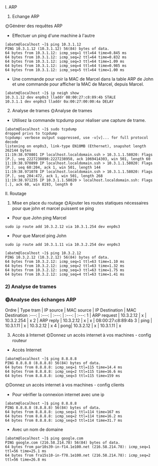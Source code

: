I. ARP

1) Echange ARP

🌞Générer des requêtes ARP
- Effectuer un ping d'une machine à l'autre
```
[abatm@localhost ~]$ ping 10.3.1.12
PING 10.3.1.12 (10.3.1.12) 56(84) bytes of data.
64 bytes from 10.3.1.12: icmp_seq=1 ttl=64 time=0.845 ms
64 bytes from 10.3.1.12: icmp_seq=2 ttl=64 time=0.832 ms
64 bytes from 10.3.1.12: icmp_seq=3 ttl=64 time=1.09 ms
64 bytes from 10.3.1.12: icmp_seq=4 ttl=64 time=0.985 ms
64 bytes from 10.3.1.12: icmp_seq=5 ttl=64 time=1.00 ms
```
- Une commande pour voir la MAC de Marcel dans la table ARP de John et une commande pour afficher la MAC de Marcel, depuis Marcel.
```
[abatm@localhost ~]$ ip neigh show
10.3.1.12 dev enp0s3 lladdr 08:00:27:c8:89:4b STALE
10.3.1.1 dev enp0s3 lladdr 0a:00:27:00:00:4a DELAY
```
2) Analyse de trames
🌞Analyse de trames
- Utilisez la commande tcpdump pour réaliser une capture de trame.
```
[abatm@localhost ~]$ sudo tcpdump
dropped privs to tcpdump
tcpdump: verbose output suppressed, use -v[v]... for full protocol decode
listening on enp0s3, link-type EN10MB (Ethernet), snapshot length 262144 bytes
11:19:38.970801 IP localhost.localdomain.ssh > 10.3.1.1.58020: Flags [P.], seq 2227238898:2227238958, ack 1069414303, win 501, length 60
11:19:38.970899 IP localhost.localdomain.ssh > 10.3.1.1.58020: Flags [P.], seq 60:204, ack 1, win 501, length 144
11:19:38.971078 IP localhost.localdomain.ssh > 10.3.1.1.58020: Flags [P.], seq 204:472, ack 1, win 501, length 268
11:19:38.971235 IP 10.3.1.1.58020 > localhost.localdomain.ssh: Flags [.], ack 60, win 8193, length 0
```
II. Routage

1) Mise en place du routage
🌞Ajouter les routes statiques nécessaires pour que john et marcel puissent se ping
- Pour que John ping Marcel
```
sudo ip route add 10.3.2.12 via 10.3.1.254 dev enp0s3
```
- Pour que Marcel ping John
```
sudo ip route add 10.3.1.11 via 10.3.2.254 dev enp0s3
```
```
[abatm@localhost ~]$ ping 10.3.2.12
PING 10.3.2.12 (10.3.2.12) 56(84) bytes of data.
64 bytes from 10.3.2.12: icmp_seq=1 ttl=63 time=1.10 ms
64 bytes from 10.3.2.12: icmp_seq=2 ttl=63 time=1.32 ms
64 bytes from 10.3.2.12: icmp_seq=3 ttl=63 time=1.75 ms
64 bytes from 10.3.2.12: icmp_seq=4 ttl=63 time=1.41 ms
```

### 2) Analyse de trames
### 🌞Analyse des échanges ARP

Ordre | Type tram | IP source | MAC source | IP Destination | MAC Destination
 :---: | :---: | :---: | :---: | :---: 
1 | ARP request | 10.3.2.12 | x | 10.3.2.254 | x
2 | ARP reply | 10.3.2.12 | x | x | 08:00:27:c8:89:4b
3 | ping | 10.3.1.11 | x | 10.3.2.12 | x
4 | pong| 10.3.2.12 | x | 10.3.1.11 | x

3) Accès à Internet
🌞Donnez un accès internet à vos machines - config routeur
- Accès Internet
```
[abatm@localhost ~]$ ping 8.8.8.8
PING 8.8.8.8 (8.8.8.8) 56(84) bytes of data.
64 bytes from 8.8.8.8: icmp_seq=1 ttl=115 time=14.4 ms
64 bytes from 8.8.8.8: icmp_seq=2 ttl=115 time=16.6 ms
64 bytes from 8.8.8.8: icmp_seq=3 ttl=115 time=159 ms
```
🌞Donnez un accès internet à vos machines - config clients
-  Pour vérifier la connexion internet avec une ip
```
[abatm@localhost ~]$ ping 8.8.8.8
PING 8.8.8.8 (8.8.8.8) 56(84) bytes of data.
64 bytes from 8.8.8.8: icmp_seq=1 ttl=114 time=167 ms
64 bytes from 8.8.8.8: icmp_seq=2 ttl=114 time=16.2 ms
64 bytes from 8.8.8.8: icmp_seq=3 ttl=114 time=31.7 ms
```
- Avec un nom de domaine
```
[abatm@localhost ~]$ ping google.com
PING google.com (216.58.214.78) 56(84) bytes of data.
64 bytes from par10s39-in-f14.1e100.net (216.58.214.78): icmp_seq=1 ttl=56 time=25.1 ms
64 bytes from fra15s10-in-f78.1e100.net (216.58.214.78): icmp_seq=2 ttl=56 time=26.8 ms

```